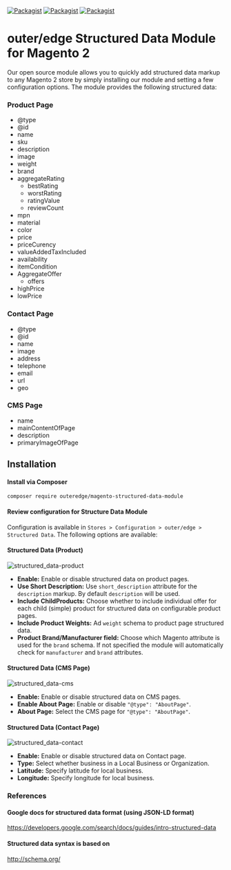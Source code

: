 [![Packagist](https://img.shields.io/packagist/v/outeredge/magento-structured-data-module?style=for-the-badge)](https://packagist.org/packages/outeredge/magento-structured-data-module)
[![Packagist](https://img.shields.io/packagist/dt/outeredge/magento-structured-data-module?style=for-the-badge)](https://packagist.org/packages/outeredge/magento-structured-data-module)
[![Packagist](https://img.shields.io/packagist/dm/outeredge/magento-structured-data-module?style=for-the-badge)](https://packagist.org/packages/outeredge/magento-structured-data-module)

# outer/edge Structured Data Module for Magento 2

Our open source module allows you to quickly add structured data markup to any Magento 2 store by simply installing our module and setting a few configuration options. The module provides the following structured data:

### Product Page

* @type
* @id
* name
* sku
* description
* image
* weight
* brand
* aggregateRating
  * bestRating
  * worstRating
  * ratingValue
  * reviewCount
* mpn
* material
* color
* price
* priceCurency
* valueAddedTaxIncluded
* availability
* itemCondition
* AggregateOffer
  * offers
* highPrice
* lowPrice

### Contact Page

* @type
* @id
* name
* image
* address
* telephone
* email
* url
* geo

### CMS Page

* name
* mainContentOfPage
* description
* primaryImageOfPage

## Installation

#### Install via Composer

```
composer require outeredge/magento-structured-data-module
```

#### Review configuration for Structure Data Module

Configuration is available in `Stores > Configuration > outer/edge > Structured Data`. The following options are available:

#### Structured Data (Product)

![structured_data-product](https://user-images.githubusercontent.com/2035088/152131539-a2e320b4-b819-4c62-b42f-df96c4fd7872.png)

* **Enable:** Enable or disable structured data on product pages.
* **Use Short Description:** Use `short_description` attribute for the `description` markup. By default `description` will be used.
* **Include ChildProducts:** Choose whether to include individual offer for each child (simple) product for structured data on configurable product pages.
* **Include Product Weights:** Ad `weight` schema to product page structured data.
* **Product Brand/Manufacturer field:** Choose which Magento attribute is used for the `brand` schema. If not specified the module will automatically check for `manufacturer` and `brand` attributes.

#### Structured Data (CMS Page)

![structured_data-cms](https://user-images.githubusercontent.com/2035088/152131708-ba038f9f-7f94-4654-9128-6d861fd1b397.png)

* **Enable:** Enable or disable structured data on CMS pages.
* **Enable About Page:** Enable or disable `"@type": "AboutPage"`.
* **About Page:** Select the CMS page for  `"@type": "AboutPage"`.

#### Structured Data (Contact Page)

![structured_data-contact](https://user-images.githubusercontent.com/2035088/152131796-563d33b1-2721-4727-b278-b7490fe6920d.png)

* **Enable:** Enable or disable structured data on Contact page.
* **Type:** Select whether business in a Local Business or Organization.
* **Latitude:** Specify latitude for local business.
* **Longitude:** Specify longitude for local business.

### References

#### Google docs for structured data format (using JSON-LD format)
https://developers.google.com/search/docs/guides/intro-structured-data

#### Structured data syntax is based on
http://schema.org/
